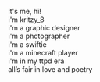 it's me, hi!\
i'm kritzy_8\
i'm a graphic designer\
i'm a photographer\
i'm a swiftie\
i'm a minecraft player\
i'm in my ttpd era\
all’s fair in love and poetry

<!---
kritzy8/kritzy8 is a ✨ special ✨ repository because its `README.md` (this file) appears on your GitHub profile.
You can click the Preview link to take a look at your changes.
--->
